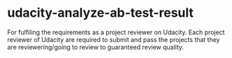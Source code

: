 # udacity-analyze-ab-test-result
For fulfiling the requirements as a project reviewer on Udacity. Each project reviewer of Udacity are required to submit and pass the projects that they are reviewering/going to review to guaranteed review quality.
